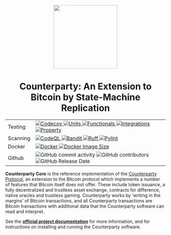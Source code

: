 <br />
<div align="center"><a href="https://www.counterparty.io/"><img src="https://www.counterparty.io/images/xcp.svg" width="200"></a></div>

<h1 align="center">
  Counterparty: An Extension to Bitcoin by State-Machine Replication
</h1>

<div align="center">
<table>
<tr>
    <td>Testing</td>
    <td>
        <a target="_blank" rel="noopener noreferrer" href="https://codecov.io/gh/CounterpartyXCP/counterparty-core" >
            <img src="https://codecov.io/gh/CounterpartyXCP/counterparty-core/graph/badge.svg?token=Qj8WFBsXmm"  alt="Codecov" style="max-width: 100%;"/>
        </a>
        <a target="_blank" rel="noopener noreferrer" href="https://github.com/CounterpartyXCP/counterparty-core/actions">
            <img alt="Units" src="https://img.shields.io/badge/Units-passing-green?logo=GitHub&color=%2330C653">
        </a>
        <a target="_blank" rel="noopener noreferrer" href="https://github.com/CounterpartyXCP/counterparty-core/actions">
            <img alt="Functionals" src="https://img.shields.io/badge/Functionals-passing-green?logo=GitHub&color=%2330C653">
        </a>
        <a target="_blank" rel="noopener noreferrer" href="https://github.com/CounterpartyXCP/counterparty-core/actions">
            <img alt="Integrations" src="https://img.shields.io/badge/Integrations-passing-green?logo=GitHub&color=%2330C653">
        </a>
        <a target="_blank" rel="noopener noreferrer" href="https://github.com/CounterpartyXCP/counterparty-core/actions">
            <img alt="Property" src="https://img.shields.io/badge/Property-passing-green?logo=GitHub&color=%2330C653">
        </a>
    </td>
</tr>
<tr>
    <td>Scanning</td>
    <td>
        <a target="_blank" rel="noopener noreferrer" href="https://github.com/CounterpartyXCP/counterparty-core/actions">
            <img alt="CodeQL" src="https://img.shields.io/badge/CodeQL-ok-green?color=%2330C653">
        </a>
        <a target="_blank" rel="noopener noreferrer" href="https://github.com/CounterpartyXCP/counterparty-core/actions">
            <img alt="Bandit" src="https://img.shields.io/badge/Bandit-ok-green?color=%2330C653">
        </a>
        <a target="_blank" rel="noopener noreferrer" href="https://github.com/CounterpartyXCP/counterparty-core/actions">
            <img alt="Ruff" src="https://img.shields.io/badge/Ruff-ok-green?color=%2330C653">
        </a>
        <a target="_blank" rel="noopener noreferrer" href="https://github.com/CounterpartyXCP/counterparty-core/actions">
            <img alt="Pylint" src="https://img.shields.io/badge/Pylint-ok-green?color=%2330C653">
        </a>
    </td>
</tr>
<tr>
    <td>Docker</td>
    <td>
        <a target="_blank" rel="noopener noreferrer" href="https://github.com/CounterpartyXCP/counterparty-core/actions/workflows/docker.yml/badge.svg">
            <img src="https://github.com/CounterpartyXCP/counterparty-core/actions/workflows/docker.yml/badge.svg" alt="Docker" style="max-width: 100%;">
        </a>
        <a target="_blank" rel="noopener noreferrer" href="https://hub.docker.com/r/counterparty/counterparty"><img alt="Docker Image Size" src="https://img.shields.io/docker/image-size/counterparty/counterparty" style="max-width: 100%;"></a>
    </td>
</tr>
<tr>
    <td>Github</td>
    <td>
        <img alt="GitHub commit activity" src="https://img.shields.io/github/commit-activity/t/CounterpartyXCP/counterparty-core">
        <img alt="GitHub contributors" src="https://img.shields.io/github/contributors/CounterpartyXCP/counterparty-core">
        <img alt="GitHub Release Date" src="https://img.shields.io/github/release-date/CounterpartyXCP/counterparty-core">
    </td>
</tr>
</table>
</div>


**Counterparty Core** is the reference implementation of the [Counterparty Protocol](https://counterparty.io), an extension to the Bitcoin protocol which implements a number of features that Bitcoin itself does not offer. These include token issuance, a fully decentralized and trustless asset exchange, contracts for difference, native oracles and trustless gaming. Counterparty works by ‘writing in the margins’ of Bitcoin transactions, and all Counterparty transactions are Bitcoin transactions with additional data that the Counterparty software can read and interpret.

See the **[official project documentation](http://docs.counterparty.io)** for more information, and for instructions on installing and running the Counterparty software.
